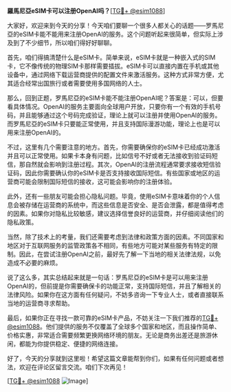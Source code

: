 **羅馬尼亞eSIM卡可以注册OpenAI吗？**[[TG💪+ @esim1088](https://t.me/s/esim1088)]

大家好，欢迎来到今天的分享！今天咱们要聊一个很多人都关心的话题——罗馬尼亞的eSIM卡能不能用来注册OpenAI的服务。这个问题听起来很简单，但实际上涉及到了不少细节，所以咱们得好好聊聊。

首先，咱们得搞清楚什么是eSIM卡。简单来说，eSIM卡就是一种嵌入式的SIM卡，它不像传统的物理SIM卡那样需要插拔。eSIM卡可以直接内置在手机或其他设备中，通过网络下载运营商提供的配置文件来激活服务。这种方式非常方便，尤其适合经常出国旅行或者需要使用多国网络的人士。

那么，回到正题，罗馬尼亞的eSIM卡能不能注册OpenAI呢？答案是：可以，但要看具体情况。OpenAI的服务主要面向全球用户开放，只要你有一个有效的手机号码，并且能够通过这个号码完成验证，理论上就可以注册并使用OpenAI的服务。而罗馬尼亞的eSIM卡只要能正常使用，并且支持国际漫游功能，理论上也是可以用来注册OpenAI的。

不过，这里有几个需要注意的地方。首先，你需要确保你的eSIM卡已经成功激活并且可以正常使用。如果卡本身有问题，比如信号不好或者无法接收到验证码短信，那自然就会影响到注册过程。其次，OpenAI的注册流程通常要求接收短信验证码，因此你需要确认你的eSIM卡是否支持接收国际短信。有些国家或地区的运营商可能会限制国际短信的接收，这可能会影响你的注册体验。

此外，还有一些朋友可能会担心隐私问题。毕竟，使用eSIM卡意味着你的个人信息会被存储在运营商的系统中，而这些信息是否安全、是否会泄露，都是值得考虑的因素。如果你对隐私比较敏感，建议选择信誉良好的运营商，并仔细阅读他们的隐私政策。

当然，除了技术上的考量，我们还需要考虑到法律和政策方面的因素。不同国家和地区对于互联网服务的监管政策各不相同，有些地方可能对某些服务有特定的限制。因此，在尝试注册OpenAI之前，最好先了解一下当地的相关法律法规，以免造成不必要的麻烦。

说了这么多，其实总结起来就是一句话：罗馬尼亞的eSIM卡是可以用来注册OpenAI的，但前提是你需要确保卡的功能正常，支持国际短信，并且了解相关的法律风险。如果你在这方面有任何疑问，不妨多咨询一下专业人士，或者直接联系当地的运营商寻求帮助。

最后，如果你正在寻找一款可靠的eSIM卡产品，不妨关注一下我们推荐的[TG💪+ @esim1088](https://t.me/s/esim1088)。他们提供的服务不仅覆盖了全球多个国家和地区，而且操作简单、价格实惠，非常适合需要频繁更换网络环境的朋友。无论是商务出差还是旅游休闲，都能为你提供稳定、便捷的网络连接。

好了，今天的分享就到这里啦！希望这篇文章能帮到你们，如果有任何问题或者想法，欢迎在评论区留言交流。咱们下次再见！

[[TG💪+ @esim1088](https://t.me/s/esim1088) ![Image](https://i.postimg.cc/4NQfJmqS/Snipaste-2025-05-13-00-14-12.png)]